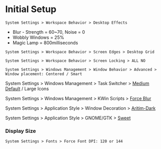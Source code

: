 # Initial Setup

`System Settings > Workspace Behavior > Desktop Effects `
- Blur - Strength = 60~70, Noise = 0  
- Wobbly Windows  = 25%
- Magic Lamp      = 800milliseconds
 
`System Settings > Workspace Behavior > Screen Edges > Desktop Grid`

`System Settings > Workspace Behavior > Screen Locking > ALL NO`

`System Settings > Windows Management > Window Behavior > Advanced > Window placement: Centered / Smart`

System Settings > Windows Management > Task Switcher > [Medium Default](https://store.kde.org/p/1367158) / Large Icons

System Settings > Windows Management > KWin Scripts > [Force Blur](https://store.kde.org/p/1294604)

System Settings > Application Style > Window Decoration > [Aritim-Dark](https://store.kde.org/p/1320512)

System Settings > Application Style > GNOME/GTK > [Sweet](https://store.kde.org/p/1253385/)

### Display Size
`System Settings > Fonts > Force Font DPI: 120 or 144`

